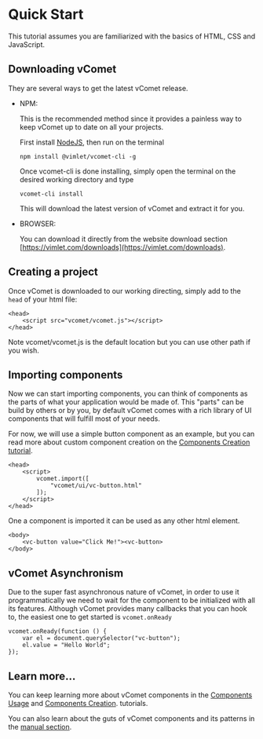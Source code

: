 # Quick Start

This tutorial assumes you are familiarized with the basics of HTML, CSS and JavaScript.

## Downloading vComet
They are several ways to get the latest vComet release.

- NPM:

    This is the recommended method since it provides a painless way to keep vComet up to date on all your projects.

    First install [NodeJS](https://nodejs.org), then run on the terminal

    ```
    npm install @vimlet/vcomet-cli -g   
    ```

    Once vcomet-cli is done installing, simply open the terminal on the desired working directory and type
    ```
    vcomet-cli install
    ```

    This will download the latest version of vComet and extract it for you.

- BROWSER: 
    
    
    You can download it directly from the website download section [https://vimlet.com/downloads](https://vimlet.com/downloads). 


## Creating a project

Once vComet is downloaded to our working directing, simply add to the `head` of your html file:

```[html]
<head>
    <script src="vcomet/vcomet.js"></script>
</head>
```

Note vcomet/vcomet.js is the default location but you can use other path if you wish.

## Importing components

Now we can start importing components, you can think of components as the parts of what your application would be made of. This "parts" can be build by others or by you, by default vComet comes with a rich library of UI components that will fulfill most of your needs.

For now, we will use a simple button component as an example, but you can read more about custom component creation on the [Components Creation tutorial](/vimlet/VimletComet/master/docs/release/index.html#!version=1.0.0&mode=tutorial&file=entries/Component%20Creation.md).

```[html]
<head>
    <script>
        vcomet.import([
            "vcomet/ui/vc-button.html"
        ]);
    </script>
</head>
``` 

One a component is imported it can be used as any other html element.

```[html]
<body>
    <vc-button value="Click Me!"><vc-button>
</body>
``` 

## vComet Asynchronism
Due to the super fast asynchronous nature of vComet, in order to use it programmatically we need to wait for the component to be initialized with all its features. Although vComet provides many callbacks that you can hook to, the easiest one to get started is `vcomet.onReady`

```[javascript]
vcomet.onReady(function () {
    var el = document.querySelector("vc-button");
    el.value = "Hello World";
});
```

## Learn more...

You can keep learning more about vComet components in the [Components Usage](/vimlet/VimletComet/master/docs/release/index.html#!version=1.0.0&mode=tutorial&file=entries/Component%20Usage.md) and [Components Creation](/vimlet/VimletComet/master/docs/release/index.html#!version=1.0.0&mode=tutorial&file=entries/Component%20Creation.md).
 tutorials.

 You can also learn about the guts of vComet components and its patterns in the [manual section](/vimlet/VimletComet/master/docs/release/index.html#!version=1.0.0&mode=manual&file=entries/Introduction.md&link=Welcome). 

